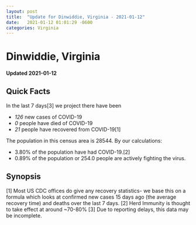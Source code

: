 ```yaml
---
layout: post
title:  "Update for Dinwiddie, Virginia - 2021-01-12"
date:   2021-01-12 01:01:29 -0600
categories: Virginia
---
```


# Dinwiddie, Virginia
#### Updated 2021-01-12

## Quick Facts

In the last 7 days[3] we project there have been
- *126* new cases of COVID-19
- *0* people have died of COVID-19
- *21* people have recovered from COVID-19[1]

The population in this census area is 28544. By our calculations:
- 3.80% of the population have had COVID-19.[2]
- 0.89% of the population or 254.0 people are actively fighting the virus.

## Synopsis




[1] Most US CDC offices do give any recovery statistics- we base this on a formula which looks at confirmed new cases
15 days ago (the average recovery time) and deaths over the last 7 days.
[2] Herd Immunity is thought to take effect at around ~70-80%
[3] Due to reporting delays, this data may be incomplete. 
    